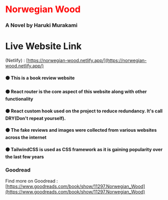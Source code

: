 # <h1 style="color:red;">Norwegian Wood</h1>
### A Novel by Haruki Murakami

# Live Website Link 
(Netlify) : [https://norwegian-wood.netlify.app/](https://norwegian-wood.netlify.app/)



#### ⚫ This is a book review website
#### ⚫ React router is the core aspect of this website along with other functionality
#### ⚫ React custom hook used on the project to reduce redundancy. It's call DRY(Don't repeat yourself). 
#### ⚫ The fake reviews and images were collected from various websites across the internet
#### ⚫ TailwindCSS is used as CSS framework as it is gaining popularity over the last few years 


### Goodread
Find more on Goodread : [https://www.goodreads.com/book/show/11297.Norwegian_Wood](https://www.goodreads.com/book/show/11297.Norwegian_Wood)

